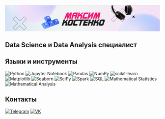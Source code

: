 ![Header](https://github.com/Kostenko-Maxim/Kostenko-Maxim/blob/main/assets/banner.png)

## Data Science и Data Analysis специалист

## Языки и инструменты

![Python](https://img.shields.io/badge/python-3.9%2B-blue?style=for-the-badge&logo=python&logoColor=python&color=000000)
![Jupyter Notebook](https://img.shields.io/badge/Jupyter_Notebook-FA8C00?style=for-the-badge&logo=jupyter&logoColor=Jupyter_Notebook&color=000000)
![Pandas](https://img.shields.io/badge/Pandas-150458?style=for-the-badge&logo=pandas&logoColor=pandas&color=000000)
![NumPy](https://img.shields.io/badge/NumPy-013243?style=for-the-badge&logo=numpy&logoColor=NumPy&color=000000)
![scikit-learn](https://img.shields.io/badge/scikit--learn-F7931E?style=for-the-badge&logo=scikit-learn&logoColor=scikit--learn&color=000000)
![Matplotlib](https://img.shields.io/badge/Matplotlib-11557C?style=for-the-badge&logo=Matplotlib&logoColor=white&color=000000)
![Seaborn](https://img.shields.io/badge/Seaborn-FF6F61?style=for-the-badge&logo=seaborn&logoColor=white&color=000000)
![SciPy](https://img.shields.io/badge/SciPy-8CAAE4?style=for-the-badge&logo=scipy&logoColor=SciPy&color=000000)
![Spark](https://img.shields.io/badge/Spark-E25A1C?style=for-the-badge&logo=apachespark&logoColor=apachespark&color=000000)
![SQL](https://img.shields.io/badge/SQL-4479A1?style=for-the-badge&logo=postgresql&logoColor=SQL&color=000000)
![Mathematical Statistics](https://img.shields.io/badge/Mathematical_Statistics-8A2BE2?style=for-the-badge&logo=matrix&logoColor=Mathematical_Statistics&color=000000)
![Mathematical Analysis](https://img.shields.io/badge/Mathematical_Analysis-228B22?style=for-the-badge&logo=academia&logoColor=Mathematical_Analysis&color=000000)

## Контакты

[![Telegram](https://img.shields.io/badge/Telegram-0088cc?style=for-the-badge&logo=telegram&logoColor=white&color=000000)](https://t.me/maksimkostenk0)
[![VK](https://img.shields.io/badge/VK-4680C2?style=for-the-badge&logo=vk&logoColor=white&color=000000)](https://vk.com/rloydyy1)
